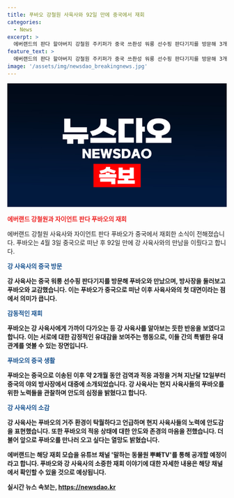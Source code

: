 ```yaml
---
title: 푸바오 강철원 사육사와 92일 만에 중국에서 재회
categories:
  - News
excerpt: >
  에버랜드의 판다 할아버지 강철원 주키퍼가 중국 쓰촨성 워룽 선수핑 판다기지를 방문해 3개월 만에 자이언트 판다 푸바오와 재회했다. 티비 프로그램을 통해 재회 모습이 공개될 예정이며, 푸바오는 중국에서 약 2개월을 보내고 12일부터 야외 방사장에 공개됐다. 강 주키퍼는 푸바오의 적응 상태를 보며 놀람을 표현하며, 앞으로도 만남을 기대한다고 밝혔다. (150자)
feature_text: >
  에버랜드의 판다 할아버지 강철원 주키퍼가 중국 쓰촨성 워룽 선수핑 판다기지를 방문해 3개월 만에 자이언트 판다 푸바오와 재회했다. 티비 프로그램을 통해 재회 모습이 공개될 예정이며, 푸바오는 중국에서 약 2개월을 보내고 12일부터 야외 방사장에 공개됐다. 강 주키퍼는 푸바오의 적응 상태를 보며 놀람을 표현하며, 앞으로도 만남을 기대한다고 밝혔다. (150자)
image: '/assets/img/newsdao_breakingnews.jpg'
---
```


<p><img src="/assets/img/newsdao_breakingnews.jpg" alt="pcversion 속보" /></p>

<p><b><span style="color: #ee2323;">에버랜드 강철원과 자이언트 판다 푸바오의 재회</span></b></p>

<p>에버랜드 강철원 사육사와 자이언트 판다 푸바오가 중국에서 재회한 소식이 전해졌습니다. 푸바오는 4월 3일 중국으로 떠난 후 92일 만에 강 사육사와의 만남을 이뤘다고 합니다.</p>

<p><b><span style="color: #1a5490;">강 사육사의 중국 방문</span><b></p>

<p>강 사육사는 중국 워룽 선수핑 판다기지를 방문해 푸바오와 만났으며, 방사장을 둘러보고 푸바오와 교감했습니다. 이는 푸바오가 중국으로 떠난 이후 사육사와의 첫 대면이라는 점에서 의미가 큽니다.</p>

<p><b><span style="color: #1a5490;">감동적인 재회</span><b></p>

<p>푸바오는 강 사육사에게 가까이 다가오는 등 강 사육사를 알아보는 듯한 반응을 보였다고 합니다. 이는 서로에 대한 감정적인 유대감을 보여주는 행동으로, 이들 간의 특별한 유대 관계를 엿볼 수 있는 장면입니다.</p>

<p><b><span style="color: #1a5490;">푸바오의 중국 생활</span><b></p>

<p>푸바오는 중국으로 이송된 이후 약 2개월 동안 검역과 적응 과정을 거쳐 지난달 12일부터 중국의 야외 방사장에서 대중에 소개되었습니다. 강 사육사는 현지 사육사들의 푸바오를 위한 노력들을 관찰하며 안도의 심정을 밝혔다고 합니다.</p>

<p><b><span style="color: #1a5490;">강 사육사의 소감</span><b></p>

<p>강 사육사는 푸바오의 거주 환경이 탁월하다고 언급하며 현지 사육사들의 노력에 안도감을 표현했습니다. 또한 푸바오의 적응 상태에 대한 안도와 존경의 마음을 전했습니다. 더불어 앞으로 푸바오를 만나러 오고 싶다는 열망도 밝혔습니다.</p>

<p>에버랜드는 해당 재회 모습을 유튜브 채널 '말하는 동물원 뿌빠TV'를 통해 공개할 예정이라고 합니다. 푸바오와 강 사육사의 소중한 재회 이야기에 대한 자세한 내용은 해당 채널에서 확인할 수 있을 것으로 예상됩니다.</p>
실시간 뉴스 속보는, <a href="https://newsdao.kr" rel="dofollow">https://newsdao.kr</a>



